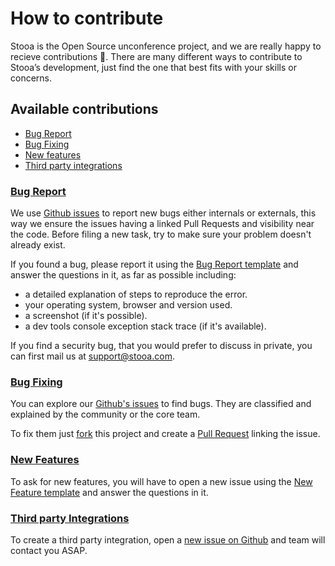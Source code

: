 # How to contribute

Stooa is the Open Source unconference project, and we are really happy to recieve contributions 🎉. There are many different ways to contribute to Stooa’s development, just find the one that best fits with your skills or concerns.

## Available contributions

* [Bug Report](CONTRIBUTING.md#bug-report)
* [Bug Fixing](CONTRIBUTING.md#bug-fixing)
* [New features](CONTRIBUTING.md#new-features)
* [Third party integrations](CONTRIBUTING.md#third-party)

### [Bug Report](CONTRIBUTING.md#bug-report)

We use [Github issues][issues] to report new bugs either internals or externals, this way we ensure the issues having a linked Pull Requests and visibility near the code. Before filing a new task, try to make sure your problem doesn't already exist.

If you found a bug, please report it using the [Bug Report template][issue_bug] and answer the questions in it, as far as possible including:

* a detailed explanation of steps to reproduce the error.
* your operating system, browser and version used.
* a screenshot (if it's possible).
* a dev tools console exception stack trace (if it's available).

If you find a security bug, that you would prefer to discuss in private, you can first mail us at [support@stooa.com](mailto:support@stooa.com).

### [Bug Fixing](CONTRIBUTING.md#bug-fixing)

You can explore our [Github's issues][issues] to find bugs. They are classified and explained by the community or the core team.

To fix them just [fork][how_to_fork] this project and create a [Pull Request][how_to_pr] linking the issue.

### [New Features](CONTRIBUTING.md#new-features)

To ask for new features, you will have to open a new issue using the [New Feature template][issue_feature] and answer the questions in it.

### [Third party Integrations](CONTRIBUTING.md#third-party)

To create a third party integration, open a [new issue on Github][issues] and team will contact you ASAP.

[issues]: https://github.com/Runroom/Stooa/issues
[issue_bug]: https://github.com/Stooa/Stooa/issues/new?assignees=&labels=bug%2Ctriage&template=BUG-REPORT.yml&title=%5BBug%5D%3A+
[issue_feature]: https://github.com/Stooa/Stooa/issues/new?assignees=&labels=feature-request&template=FEATURE-REQUEST.yml&title=%5BFeature%5D%3A+
[discussions]: https://github.com/Stooa/Stooa/discussions
[documentation]: https://github.com/Stooa/Documentation
[how_to_fork]: https://help.github.com/articles/fork-a-repo/
[how_to_pr]: https://docs.github.com/en/github/collaborating-with-pull-requests/proposing-changes-to-your-work-with-pull-requests/about-pull-requests
